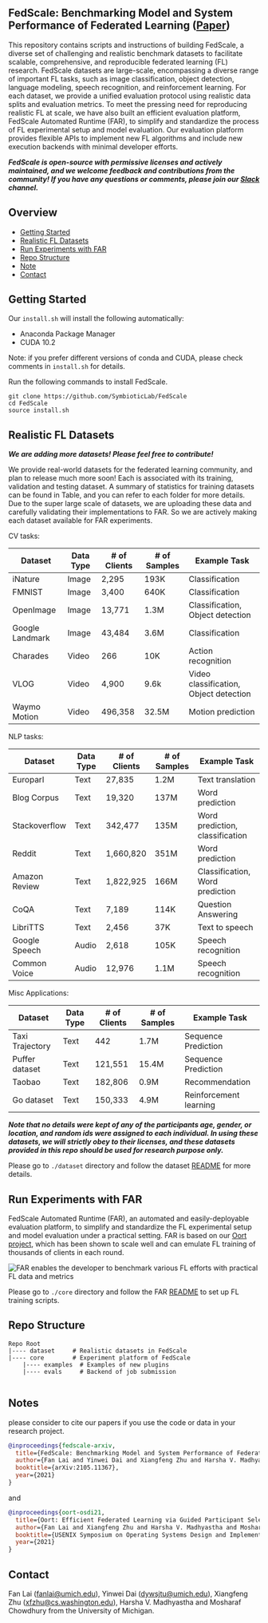 
## FedScale: Benchmarking Model and System Performance of Federated Learning ([Paper](https://arxiv.org/abs/2105.11367))

This repository contains scripts and instructions of building FedScale, 
a diverse set of challenging and realistic benchmark datasets to facilitate scalable, comprehensive, 
and reproducible federated learning (FL) research. FedScale datasets are large-scale, encompassing a diverse range of important FL tasks, 
such as image classification, object detection, language modeling, speech recognition, and reinforcement learning. 
For each dataset, we provide a unified evaluation protocol using realistic data splits and evaluation metrics. 
To meet the pressing need for reproducing realistic FL at scale, we have also built an efficient evaluation platform, 
FedScale Automated Runtime (FAR), to simplify and standardize the process of FL experimental setup and model evaluation. 
Our evaluation platform provides flexible APIs to implement new FL algorithms and include new execution backends with minimal developer efforts.  

***FedScale is open-source with permissive licenses and actively maintained, 
and we welcome feedback and contributions from the community! 
If you have any questions or comments, please join our [Slack](https://join.slack.com/t/fedscale/shared_invite/zt-uzouv5wh-ON8ONCGIzwjXwMYDC2fiKw) channel.***

## Overview

* [Getting Started](#getting-started)
* [Realistic FL Datasets](#realistic-fl-datasets)
* [Run Experiments with FAR](#run-experiments-with-far)
* [Repo Structure](#repo-structure)
* [Note](#acknowledgements)
* [Contact](#contact)

## Getting Started

Our ```install.sh``` will install the following automatically:

* Anaconda Package Manager
* CUDA 10.2

Note: if you prefer different versions of conda and CUDA, please check  comments in `install.sh` for details.

Run the following commands to install FedScale. 

```
git clone https://github.com/SymbioticLab/FedScale
cd FedScale
source install.sh 
```

## Realistic FL Datasets

***We are adding more datasets! Please feel free to contribute!***

We provide real-world datasets for the federated learning community, and plan to release much more soon! Each is associated with its training, validation and testing dataset. A summary of statistics for training datasets can be found in Table, and you can refer to each folder for more details. Due to the super large scale of datasets, we are uploading these data and carefully validating their implementations to FAR. So we are actively making each dataset available for FAR experiments. 

CV tasks:

| Dataset       | Data Type   |# of Clients  | # of Samples   | Example Task | 
| -----------   | ----------- | -----------  |  ----------- |    ----------- |
| iNature       |   Image     |   2,295      |   193K        |   Classification |
| FMNIST        |   Image     |   3,400      |   640K        |   Classification  |    
| OpenImage     |   Image     |   13,771     |   1.3M        |   Classification, Object detection      |
| Google Landmark|  Image     |   43,484     |   3.6M        |   Classification       |
| Charades      |   Video     |    266       |   10K         |   Action recognition   |
| VLOG          |   Video     |    4,900     |   9.6k        |   Video classification, Object detection |
| Waymo Motion  |   Video     |    496,358   |   32.5M       |   Motion prediction |

NLP tasks:

| Dataset       | Data Type   |# of Clients  | # of Samples   | Example Task | 
| -----------   | ----------- | -----------  |  ----------- |   ----------- |
| Europarl      |   Text      |   27,835     |   1.2M        |   Text translation  |
| Blog Corpus   |   Text      |   19,320     |   137M        |   Word prediction      |
| Stackoverflow |   Text      |   342,477    |   135M        |  Word prediction, classification |
| Reddit        |   Text      |  1,660,820   |   351M        |  Word prediction   |
| Amazon Review |   Text      | 1,822,925    |   166M        | Classification, Word prediction |
|  CoQA         |   Text      |     7,189    |   114K        |  Question Answering |
|LibriTTS       |   Text      |     2,456    |    37K        |   Text to speech    |
|Google Speech  |   Audio     |     2,618    |   105K        |   Speech recognition |
|Common Voice   |   Audio     |     12,976   |    1.1M       |   Speech recognition |

Misc Applications:

| Dataset       | Data Type   |# of Clients  | # of Samples   | Example Task | 
| -----------   | ----------- | -----------  |  ----------- |   ----------- |
|Taxi Trajectory|   Text      |      442     |    1.7M       |   Sequence Prediction    |
|Puffer dataset |   Text      |     121,551  |    15.4M      |   Sequence Prediction    |
|Taobao         |   Text      |     182,806  |    0.9M       |   Recommendation         |
|Go dataset     |   Text      |     150,333  |    4.9M       |   Reinforcement learning | 

***Note that no details were kept of any of the participants age, gender, or location, and random ids were assigned to each individual. In using these datasets, we will strictly obey to their licenses, and these datasets provided in this repo should be used for research purpose only.***

Please go to `./dataset` directory and follow the dataset [README](https://github.com/SymbioticLab/FedScale/blob/master/dataset/README.md) for more details.

## Run Experiments with FAR
FedScale Automated Runtime (FAR), an automated and easily-deployable evaluation platform, to simplify and standardize the FL experimental setup and model evaluation under a practical setting. FAR is based on our [Oort project](https://github.com/SymbioticLab/Oort), which has been shown to scale well and can emulate FL training of thousands of clients in each round.


<img src="figures/faroverview.png" alt="FAR enables the developer to benchmark various FL efforts with practical FL data and metrics">

Please go to `./core` directory and follow the FAR [README](https://github.com/SymbioticLab/FedScale/blob/master/core/README.md) to set up FL training scripts.


## Repo Structure

```
Repo Root
|---- dataset     # Realistic datasets in FedScale
|---- core        # Experiment platform of FedScale
    |---- examples  # Examples of new plugins
    |---- evals     # Backend of job submission
    
```

## Notes
please consider to cite our papers if you use the code or data in your research project.

```bibtex
@inproceedings{fedscale-arxiv,
  title={FedScale: Benchmarking Model and System Performance of Federated Learning at Scale},
  author={Fan Lai and Yinwei Dai and Xiangfeng Zhu and Harsha V. Madhyastha and Mosharaf Chowdhury},
  booktitle={arXiv:2105.11367},
  year={2021}
}
```

and  

```bibtex
@inproceedings{oort-osdi21,
  title={Oort: Efficient Federated Learning via Guided Participant Selection},
  author={Fan Lai and Xiangfeng Zhu and Harsha V. Madhyastha and Mosharaf Chowdhury},
  booktitle={USENIX Symposium on Operating Systems Design and Implementation (OSDI)},
  year={2021}
}
```

## Contact
Fan Lai (fanlai@umich.edu), Yinwei Dai (dywsjtu@umich.edu), Xiangfeng Zhu (xfzhu@cs.washington.edu), Harsha V. Madhyastha and Mosharaf Chowdhury from the University of Michigan.


